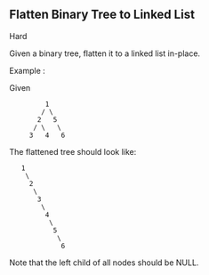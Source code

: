 ## Flatten Binary Tree to Linked List

Hard

Given a binary tree, flatten it to a linked list in-place.

Example :

Given
```
         1
        / \
       2   5
      / \   \
     3   4   6
```
The flattened tree should look like:
```
   1
    \
     2
      \
       3
        \
         4
          \
           5
            \
             6
```
Note that the left child of all nodes should be NULL.
